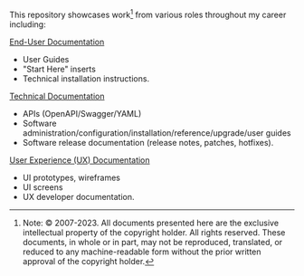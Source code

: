 This repository showcases work[^*] from various roles throughout my career including: 

[End-User Documentation](https://github.com/p-benkman/work-examples/tree/main/End-User%20Documentation)
- User Guides 
- "Start Here" inserts
- Technical installation instructions.

[Technical Documentation](https://github.com/p-benkman/work-examples/tree/main/Technical%20Documentation)
- APIs (OpenAPI/Swagger/YAML)
- Software administration/configuration/installation/reference/upgrade/user guides
- Software release documentation (release notes, patches, hotfixes).

[User Experience (UX) Documentation](https://github.com/p-benkman/work-examples/tree/main/UX%20Documentation)
- UI prototypes, wireframes
- UI screens
- UX developer documentation.

[^*]: Note: © 2007-2023. All documents presented here are the exclusive intellectual property of the copyright holder. All rights reserved. These documents, in whole or in part, may not be reproduced, translated, or reduced to any machine-readable form without the prior written approval of the copyright holder.
